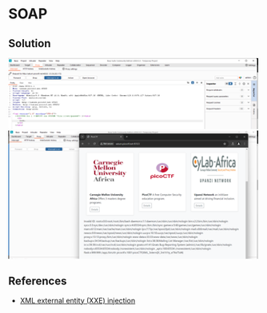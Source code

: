 # SOAP

## Solution

<img src="soap1.png" width="500" />
<img src="soap2.png" width="500" />

## References

- [XML external entity (XXE) injection](https://portswigger.net/web-security/xxe#how-do-xxe-vulnerabilities-arise)